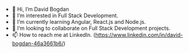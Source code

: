 - 👋 Hi, I’m David Bogdan
- 👀 I’m interested in Full Stack Development.
- 🌱 I’m currently learning Angular, React.js and Node.js.
- 💞️ I’m looking to collaborate on Full Stack Development projects. 
- 📫 How to reach me at LinkedIn. (https://www.linkedin.com/in/david-bogdan-46a3661b6/)


